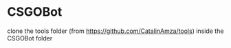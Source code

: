# CSGOBot
clone the tools folder (from https://github.com/CatalinAmza/tools) inside the CSGOBot folder
